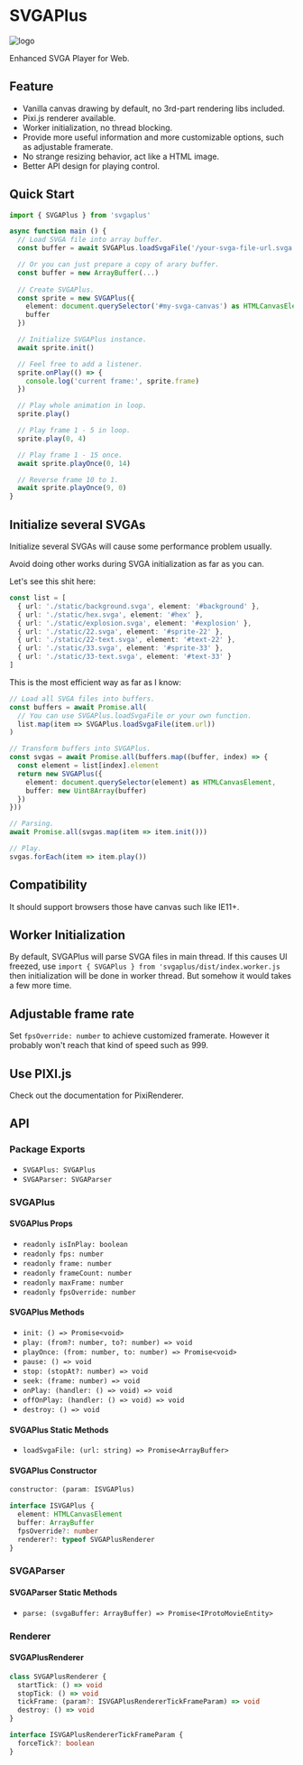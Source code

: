 # SVGAPlus

![logo](https://static.lancercomet.com/lancercomet/misc/svgaplus-logo.png)

Enhanced SVGA Player for Web.

## Feature

 - Vanilla canvas drawing by default, no 3rd-part rendering libs included.
 - Pixi.js renderer available.
 - Worker initialization, no thread blocking.
 - Provide more useful information and more customizable options, such as adjustable framerate.
 - No strange resizing behavior, act like a HTML image.
 - Better API design for playing control.
 
## Quick Start

```typescript
import { SVGAPlus } from 'svgaplus'

async function main () {
  // Load SVGA file into array buffer.
  const buffer = await SVGAPlus.loadSvgaFile('/your-svga-file-url.svga')

  // Or you can just prepare a copy of arary buffer.
  const buffer = new ArrayBuffer(...)
  
  // Create SVGAPlus.
  const sprite = new SVGAPlus({
    element: document.querySelector('#my-svga-canvas') as HTMLCanvasElement,
    buffer
  })

  // Initialize SVGAPlus instance.
  await sprite.init()

  // Feel free to add a listener.
  sprite.onPlay(() => {
    console.log('current frame:', sprite.frame)
  })

  // Play whole animation in loop.
  sprite.play()

  // Play frame 1 - 5 in loop.
  sprite.play(0, 4)  

  // Play frame 1 - 15 once.
  await sprite.playOnce(0, 14)

  // Reverse frame 10 to 1.
  await sprite.playOnce(9, 0)
}
```

## Initialize several SVGAs

Initialize several SVGAs will cause some performance problem usually.

Avoid doing other works during SVGA initialization as far as you can.

Let's see this shit here:

```typescript
const list = [
  { url: './static/background.svga', element: '#background' },
  { url: './static/hex.svga', element: '#hex' },
  { url: './static/explosion.svga', element: '#explosion' },
  { url: './static/22.svga', element: '#sprite-22' },
  { url: './static/22-text.svga', element: '#text-22' },
  { url: './static/33.svga', element: '#sprite-33' },
  { url: './static/33-text.svga', element: '#text-33' }
]
```

This is the most efficient way as far as I know:

```typescript
// Load all SVGA files into buffers.
const buffers = await Promise.all(
  // You can use SVGAPlus.loadSvgaFile or your own function.
  list.map(item => SVGAPlus.loadSvgaFile(item.url))
)

// Transform buffers into SVGAPlus.
const svgas = await Promise.all(buffers.map((buffer, index) => {
  const element = list[index].element
  return new SVGAPlus({
    element: document.querySelector(element) as HTMLCanvasElement,
    buffer: new Uint8Array(buffer)
  })
}))

// Parsing.
await Promise.all(svgas.map(item => item.init()))

// Play.
svgas.forEach(item => item.play())
```

## Compatibility

It should support browsers those have canvas such like IE11+.

## Worker Initialization

By default, SVGAPlus will parse SVGA files in main thread. If this causes UI freezed, use `import { SVGAPlus } from 'svgaplus/dist/index.worker.js` then initialization will be done in worker thread. But somehow it would takes a few more time.

## Adjustable frame rate

Set `fpsOverride: number` to achieve customized framerate. However it probably won't reach that kind of speed such as 999.

## Use PIXI.js

Check out the documentation for PixiRenderer.

## API

### Package Exports

 - `SVGAPlus: SVGAPlus`
 - `SVGAParser: SVGAParser`

### SVGAPlus

#### SVGAPlus Props

 - `readonly isInPlay: boolean`
 - `readonly fps: number`
 - `readonly frame: number`
 - `readonly frameCount: number`
 - `readonly maxFrame: number`
 - `readonly fpsOverride: number`

#### SVGAPlus Methods

 - `init: () => Promise<void>`
 - `play: (from?: number, to?: number) => void`
 - `playOnce: (from: number, to: number) => Promise<void>`
 - `pause: () => void`
 - `stop: (stopAt?: number) => void`
 - `seek: (frame: number) => void`
 - `onPlay: (handler: () => void) => void`
 - `offOnPlay: (handler: () => void) => void`
 - `destroy: () => void`

#### SVGAPlus Static Methods

 - `loadSvgaFile: (url: string) => Promise<ArrayBuffer>`

#### SVGAPlus Constructor

```typescript
constructor: (param: ISVGAPlus)

interface ISVGAPlus {
  element: HTMLCanvasElement
  buffer: ArrayBuffer
  fpsOverride?: number
  renderer?: typeof SVGAPlusRenderer
}
```

### SVGAParser

#### SVGAParser Static Methods

 - `parse: (svgaBuffer: ArrayBuffer) => Promise<IProtoMovieEntity>`

### Renderer

#### SVGAPlusRenderer

```ts
class SVGAPlusRenderer {
  startTick: () => void
  stopTick: () => void
  tickFrame: (param?: ISVGAPlusRendererTickFrameParam) => void
  destroy: () => void
}

interface ISVGAPlusRendererTickFrameParam {
  forceTick?: boolean
}
```
